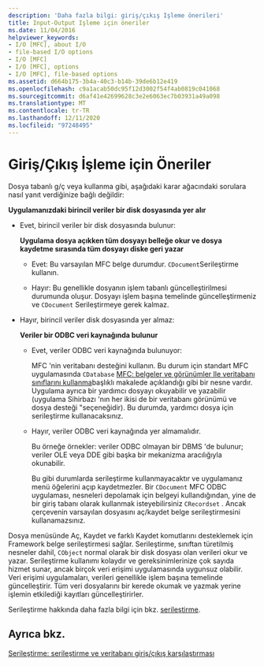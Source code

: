 ```yaml
---
description: 'Daha fazla bilgi: giriş/çıkış Işleme önerileri'
title: Input-Output Işleme için öneriler
ms.date: 11/04/2016
helpviewer_keywords:
- I/O [MFC], about I/O
- file-based I/O options
- I/O [MFC]
- I/O [MFC], options
- I/O [MFC], file-based options
ms.assetid: d664b175-3b4a-40c3-b14b-39de6b12e419
ms.openlocfilehash: c9a1acab50dc95f12d3002f54f4ab0819c041068
ms.sourcegitcommit: d6af41e42699628c3e2e6063ec7b03931a49a098
ms.translationtype: MT
ms.contentlocale: tr-TR
ms.lasthandoff: 12/11/2020
ms.locfileid: "97248495"
---
```

# <a name="recommendations-for-handling-inputoutput"></a>Giriş/Çıkış İşleme için Öneriler

Dosya tabanlı g/ç veya kullanma gibi, aşağıdaki karar ağacındaki sorulara nasıl yanıt verdiğinize bağlı değildir:

**Uygulamanızdaki birincil veriler bir disk dosyasında yer alır**

- Evet, birincil veriler bir disk dosyasında bulunur:

   **Uygulama dosya açıkken tüm dosyayı belleğe okur ve dosya kaydetme sırasında tüm dosyayı diske geri yazar**

  - Evet: Bu varsayılan MFC belge durumdur. `CDocument`Serileştirme kullanın.

  - Hayır: Bu genellikle dosyanın işlem tabanlı güncelleştirilmesi durumunda oluşur. Dosyayı işlem başına temelinde güncelleştirmeniz ve `CDocument` Serileştirmeye gerek kalmaz.

- Hayır, birincil veriler disk dosyasında yer almaz:

   **Veriler bir ODBC veri kaynağında bulunur**

  - Evet, veriler ODBC veri kaynağında bulunuyor:

      MFC 'nin veritabanı desteğini kullanın. Bu durum için standart MFC uygulamasında `CDatabase` [MFC: belgeler ve görünümler Ile veritabanı sınıflarını kullanma](../data/mfc-using-database-classes-with-documents-and-views.md)başlıklı makalede açıklandığı gibi bir nesne vardır. Uygulama ayrıca bir yardımcı dosyayı okuyabilir ve yazabilir (uygulama Sihirbazı 'nın her ikisi de bir veritabanı görünümü ve dosya desteği "seçeneğidir). Bu durumda, yardımcı dosya için serileştirme kullanacaksınız.

  - Hayır, veriler ODBC veri kaynağında yer almamalıdır.

      Bu örneğe örnekler: veriler ODBC olmayan bir DBMS 'de bulunur; veriler OLE veya DDE gibi başka bir mekanizma aracılığıyla okunabilir.

      Bu gibi durumlarda serileştirme kullanmayacaktır ve uygulamanız menü öğelerini açıp kaydetmezler. Bir `CDocument` MFC ODBC uygulaması, nesneleri depolamak için belgeyi kullandığından, yine de bir giriş tabanı olarak kullanmak isteyebilirsiniz `CRecordset` . Ancak çerçevenin varsayılan dosyasını aç/kaydet belge serileştirmesini kullanamazsınız.

Dosya menüsünde Aç, Kaydet ve farklı Kaydet komutlarını desteklemek için Framework belge serileştirmesi sağlar. Serileştirme, sınıftan türetilmiş nesneler dahil, `CObject` normal olarak bir disk dosyası olan verileri okur ve yazar. Serileştirme kullanımı kolaydır ve gereksinimlerinize çok sayıda hizmet sunar, ancak birçok veri erişimi uygulamasında uygunsuz olabilir. Veri erişimi uygulamaları, verileri genellikle işlem başına temelinde güncelleştirir. Tüm veri dosyalarını bir kerede okumak ve yazmak yerine işlemin etkilediği kayıtları güncelleştirirler.

Serileştirme hakkında daha fazla bilgi için bkz. [serileştirme](../mfc/serialization-in-mfc.md).

## <a name="see-also"></a>Ayrıca bkz.

[Serileştirme: serileştirme ve veritabanı giriş/çıkış karşılaştırması](../mfc/serialization-serialization-vs-database-input-output.md)
